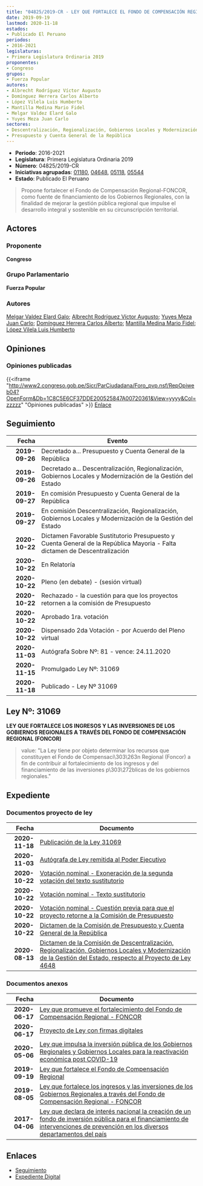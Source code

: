 ```yaml
---
title: "04825/2019-CR - LEY QUE FORTALECE EL FONDO DE COMPENSACIÓN REGIONAL"
date: 2019-09-19
lastmod: 2020-11-18
estados:
- Publicado El Peruano
periodos:
- 2016-2021
legislaturas:
- Primera Legislatura Ordinaria 2019
proponentes:
- Congreso
grupos:
- Fuerza Popular
autores:
- Albrecht Rodríguez Víctor Augusto
- Domínguez Herrera Carlos Alberto
- López Vilela Luis Humberto
- Mantilla Medina Mario Fidel
- Melgar Valdez Elard Galo
- Yuyes Meza Juan Carlo
sectores:
- Descentralización, Regionalización, Gobiernos Locales y Modernización de la Gestión del Estado
- Presupuesto y Cuenta General de la República
---
```

- **Periodo**: 2016-2021
- **Legislatura**: Primera Legislatura Ordinaria 2019
- **Número**: 04825/2019-CR
- **Iniciativas agrupadas**: [01180](../../01100/01180), [04648](../../04600/04648), [05118](../../05100/05118), [05544](../../05500/05544)
- **Estado**: Publicado El Peruano

> Propone fortalecer el Fondo de Compensación Regional-FONCOR, como fuente de financiamiento de los Gobiernos Regionales, con la finalidad de mejorar la gestión pública regional que impulse el desarrollo integral y sostenible en su circunscripción territorial.


## Actores

### Proponente

**Congreso**

### Grupo Parlamentario

**Fuerza Popular**

### Autores

[Melgar Valdez Elard Galo](mailto:mailto:emelgar@congreso.gob.pe); [Albrecht Rodríguez Víctor Augusto](mailto:mailto:valbrecht@congreso.gob.pe); [Yuyes Meza Juan Carlo](mailto:mailto:jyuyes@congreso.gob.pe); [Domínguez Herrera Carlos Alberto](mailto:mailto:cdominguez@congreso.gob.pe); [Mantilla Medina Mario Fidel](mailto:mailto:mmantilla@congreso.gob.pe); [López Vilela Luis Humberto](mailto:mailto:llopezv@congreso.gob.pe)

## Opiniones

### Opiniones publicadas

{{<iframe "http://www2.congreso.gob.pe/Sicr/ParCiudadana/Foro_pvp.nsf/RepOpiweb04?OpenForm&Db=1C8C5E6CF37DDE200525847A00720361&View=yyyy&Col=zzzzz" "Opiniones publicadas" >}}
[Enlace](http://www2.congreso.gob.pe/Sicr/ParCiudadana/Foro_pvp.nsf/RepOpiweb04?OpenForm&Db=1C8C5E6CF37DDE200525847A00720361&View=yyyy&Col=zzzzz)


## Seguimiento

| Fecha | Evento |
|------:|--------|
| **2019-09-26** | Decretado a... Presupuesto y Cuenta General de la República |
| **2019-09-26** | Decretado a... Descentralización, Regionalización, Gobiernos Locales y Modernización de la Gestión del Estado |
| **2019-09-27** | En comisión Presupuesto y Cuenta General de la República |
| **2019-09-27** | En comisión Descentralización, Regionalización, Gobiernos Locales y Modernización de la Gestión del Estado |
| **2020-10-22** | Dictamen Favorable Sustitutorio Presupuesto y Cuenta General de la República Mayoria - Falta dictamen de Descentralización |
| **2020-10-22** | En Relatoría |
| **2020-10-22** | Pleno (en debate) - (sesión virtual) |
| **2020-10-22** | Rechazado - la cuestión para que los proyectos retornen a la comisión de Presupuesto |
| **2020-10-22** | Aprobado 1ra. votación |
| **2020-10-22** | Dispensado 2da Votación - por Acuerdo del Pleno virtual |
| **2020-11-03** | Autógrafa Sobre Nº: 81 - vence: 24.11.2020 |
| **2020-11-15** | Promulgado Ley Nº: 31069 |
| **2020-11-18** | Publicado - Ley Nº 31069 |

## Ley Nº: 31069

**LEY QUE FORTALECE LOS INGRESOS Y LAS INVERSIONES DE LOS GOBIERNOS REGIONALES A TRAVÉS DEL FONDO DE COMPENSACIÓN REGIONAL (FONCOR)**

> value: "La Ley tiene por objeto determinar los recursos que constituyen el Fondo de Compensaci\303\263n Regional (Foncor) a fin de contribuir al fortalecimiento de los ingresos y del financiamiento de las inversiones p\303\272blicas de los gobiernos regionales."


## Expediente

### Documentos proyecto de ley

| Fecha | Documento |
|------:|-----------|
| **2020-11-18** | [Publicación de la Ley 31069](http://www.leyes.congreso.gob.pe/Documentos/2016_2021/ADLP/Normas_Legales/31069-LEY.pdf) |
| **2020-11-03** | [Autógrafa de Ley remitida al Poder Ejecutivo](http://www.leyes.congreso.gob.pe/Documentos/2016_2021/Autografas/Ley_y_de_Resolucion_Legislativa/AU0118020201103.pdf) |
| **2020-10-22** | [Votación nominal - Exoneración de la segunda votación del texto sustitutorio](http://www.leyes.congreso.gob.pe/Documentos/2016_2021/Asistencia_y_Votacion/Proyectos_de_Ley/Votacion_Nominal/VNESVTS01180-20201022.pdf) |
| **2020-10-22** | [Votación nominal - Texto sustitutorio](http://www.leyes.congreso.gob.pe/Documentos/2016_2021/Asistencia_y_Votacion/Proyectos_de_Ley/Votacion_Nominal/VNTS01180-20201022.pdf) |
| **2020-10-22** | [Votación nominal - Cuestión previa para que el proyecto retorne a la Comisión de Presupuesto](http://www.leyes.congreso.gob.pe/Documentos/2016_2021/Asistencia_y_Votacion/Proyectos_de_Ley/Votacion_Nominal/VNCP01180-20201022.pdf) |
| **2020-10-22** | [Dictamen de la Comisión de Presupuesto y Cuenta General de la República](https://leyes.congreso.gob.pe/Documentos/2016_2021/Dictamenes/Proyectos_de_Ley/01180DC17MAY-20201022.pdf) |
| **2020-08-13** | [Dictamen de la Comisión de Descentralización, Regionalización, Gobiernos Locales y Modernización de la Gestión del Estado, respecto al Proyecto de Ley 4648](http://www.leyes.congreso.gob.pe/Documentos/2016_2021/Dictamenes/Proyectos_de_Ley/04648DC08MAY20200813.pdf) |

### Documentos anexos

| Fecha | Documento |
|------:|-----------|
| **2020-06-17** | [Ley que promueve el fortalecimiento del Fondo de Compensación Regional - FONCOR](http://www.leyes.congreso.gob.pe/Documentos/2016_2021/Proyectos_de_Ley_y_de_Resoluciones_Legislativas/PL05544_20200617.pdf) |
| **2020-06-17** | [Proyecto de Ley con firmas digitales](http://www.leyes.congreso.gob.pe/Documentos/2016_2021/Proyectos_de_Ley_y_de_Resoluciones_Legislativas/Proyectos_Firmas_digitales/PL05544.pdf) |
| **2020-05-06** | [Ley que impulsa la inversión pública de los Gobiernos Regionales y Gobiernos Locales para la reactivación económica post COVID-19](http://www.leyes.congreso.gob.pe/Documentos/2016_2021/Proyectos_de_Ley_y_de_Resoluciones_Legislativas/PL05118_20200506.pdf) |
| **2019-09-19** | [Ley que fortalece el Fondo de Compensación Regional](http://www.leyes.congreso.gob.pe/Documentos/2016_2021/Proyectos_de_Ley_y_de_Resoluciones_Legislativas/PL04825_20190919.pdf) |
| **2019-08-05** | [Ley que fortalece los ingresos y las inversiones de los Gobiernos Regionales a través del Fondo de Compensación Regional - FONCOR](http://www.leyes.congreso.gob.pe/Documentos/2016_2021/Proyectos_de_Ley_y_de_Resoluciones_Legislativas/PL0464820190805..pdf) |
| **2017-04-06** | [Ley que declara de interés nacional la creación de un fondo de inversión pública para el financiamiento de intervenciones de prevención en los diversos departamentos del país](http://www.leyes.congreso.gob.pe/Documentos/2016_2021/Proyectos_de_Ley_y_de_Resoluciones_Legislativas/PL0117020170405.pdf) |

## Enlaces

- [Seguimiento](http://www2.congreso.gob.pe/Sicr/TraDocEstProc/CLProLey2016.nsf/f7fff46988ca05b1052578e100829cc7/5ae33c7e7513e81f0525847a00664dca?OpenDocument)
- [Expediente Digital](http://www2.congreso.gob.pe/Sicr/TraDocEstProc/Expvirt_2011.nsf/visbusqptramdoc1621/04825?opendocument)

